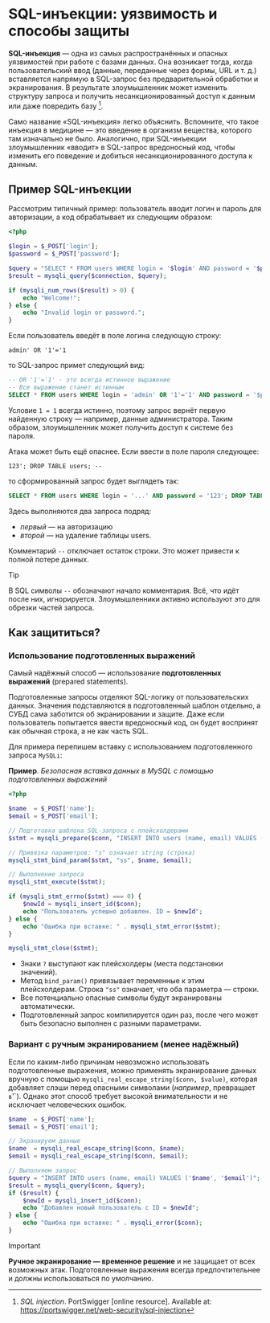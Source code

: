 # SQL-инъекции: уязвимость и способы защиты

**SQL-инъекция** — одна из самых распространённых и опасных уязвимостей при работе с базами данных. Она возникает тогда, когда пользовательский ввод (данные, переданные через формы, URL и т. д.) вставляется напрямую в SQL-запрос без предварительной обработки и экранирования. В результате злоумышленник может изменить структуру запроса и получить несанкционированный доступ к данным или даже повредить базу [^1].

Само название «SQL-инъекция» легко объяснить. Вспомните, что такое инъекция в медицине — это введение в организм вещества, которого там изначально не было. Аналогично, при SQL-инъекции злоумышленник «вводит» в SQL-запрос вредоносный код, чтобы изменить его поведение и добиться несанкционированного доступа к данным.

## Пример SQL-инъекции

Рассмотрим типичный пример: пользователь вводит логин и пароль для авторизации, а код обрабатывает их следующим образом:

```php
<?php

$login = $_POST['login'];
$password = $_POST['password'];

$query = "SELECT * FROM users WHERE login = '$login' AND password = '$password'";
$result = mysqli_query($connection, $query);

if (mysqli_num_rows($result) > 0) {
    echo "Welcome!";
} else {
    echo "Invalid login or password.";
}
```

Если пользователь введёт в поле логина следующую строку:

```
admin' OR '1'='1
```

то SQL-запрос примет следующий вид:

```sql
-- OR '1'='1' - это всегда истинное выражение
-- Все выражение станет истинным
SELECT * FROM users WHERE login = 'admin' OR '1'='1' AND password = '$password'
```

Условие `1 = 1` всегда истинно, поэтому запрос вернёт первую найденную строку — например, данные администратора. Таким образом, злоумышленник может получить доступ к системе без пароля.

Атака может быть ещё опаснее. Если ввести в поле пароля следующее:

```
123'; DROP TABLE users; --
```

то сформированный запрос будет выглядеть так:

```sql
SELECT * FROM users WHERE login = '...' AND password = '123'; DROP TABLE users; --'
```

Здесь выполняются два запроса подряд:

- _первый_ — на авторизацию
- _второй_ — на удаление таблицы users.

Комментарий `--` отключает остаток строки. Это может привести к полной потере данных.

> [!TIP]
> В SQL символы `--` обозначают начало комментария. Всё, что идёт после них, игнорируется. Злоумышленники активно используют это для обрезки частей запроса.

## Как защититься?

### Использование подготовленных выражений

Самый надёжный способ — использование **подготовленных выражений** (prepared statements).

Подготовленные запросы отделяют SQL-логику от пользовательских данных. Значения подставляются в подготовленный шаблон отдельно, а СУБД сама заботится об экранировании и защите. Даже если пользователь попытается ввести вредоносный код, он будет воспринят как обычная строка, а не как часть SQL.

Для примера перепишем вставку с использованием подготовленного запроса `MySQLi`:

**Пример**. _Безопасная вставка данных в MySQL с помощью подготовленных выражений_

```php
<?php

$name  = $_POST['name'];
$email = $_POST['email'];

// Подготовка шаблона SQL-запроса с плейсхолдерами
$stmt = mysqli_prepare($conn, "INSERT INTO users (name, email) VALUES (?, ?)");

// Привязка параметров: "s" означает string (строка)
mysqli_stmt_bind_param($stmt, "ss", $name, $email);

// Выполнение запроса
mysqli_stmt_execute($stmt);

if (mysqli_stmt_errno($stmt) === 0) {
    $newId = mysqli_insert_id($conn);
    echo "Пользователь успешно добавлен. ID = $newId";
} else {
    echo "Ошибка при вставке: " . mysqli_stmt_error($stmt);
}

mysqli_stmt_close($stmt);
```

- Знаки `?` выступают как плейсхолдеры (места подстановки значений).
- Метод `bind_param()` привязывает переменные к этим плейсхолдерам. Строка `"ss"` означает, что оба параметра — строки.
- Все потенциально опасные символы будут экранированы автоматически.
- Подготовленный запрос компилируется один раз, после чего может быть безопасно выполнен с разными параметрами.

### Вариант с ручным экранированием (менее надёжный)

Если по каким-либо причинам невозможно использовать подготовленные выражения, можно применять экранирование данных вручную с помощью `mysqli_real_escape_string($conn, $value)`, которая добавляет слэши перед опасными символами (_например_, превращает `в`\'`). Однако этот способ требует высокой внимательности и не исключает человеческих ошибок.

```php
$name  = $_POST['name'];
$email = $_POST['email'];

// Экранируем данные
$name  = mysqli_real_escape_string($conn, $name);
$email = mysqli_real_escape_string($conn, $email);

// Выполняем запрос
$query = "INSERT INTO users (name, email) VALUES ('$name', '$email')";
$result = mysqli_query($conn, $query);
if ($result) {
    $newId = mysqli_insert_id($conn);
    echo "Добавлен новый пользователь с ID = $newId";
} else {
    echo "Ошибка при вставке: " . mysqli_error($conn);
}
```

> [!IMPORTANT]
> **Ручное экранирование — временное решение** и не защищает от всех возможных атак. Подготовленные выражения всегда предпочтительнее и должны использоваться по умолчанию.

[^1]: _SQL injection_. PortSwigger [online resource]. Available at: https://portswigger.net/web-security/sql-injection
[^2]: _Подготовленные запросы и хранимые процедуры_. php.net [online resource]. Available at: https://www.php.net/manual/ru/pdo.prepared-statements.php
